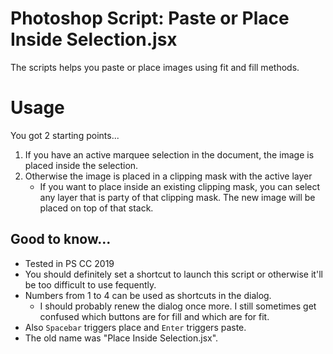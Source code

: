 # Photoshop Script: Paste or Place Inside Selection.jsx

The scripts helps you paste or place images using fit and fill methods.

# Usage

You got 2 starting points...

1. If you have an active marquee selection in the document, the image is placed inside the selection.
2. Otherwise the image is placed in a clipping mask with the active layer
    - If you want to place inside an existing clipping mask, you can select any layer that is party of that clipping mask. The new image will be placed on top of that stack.




## Good to know...
- Tested in PS CC 2019
- You should definitely set a shortcut to launch this script or otherwise it'll be too difficult to use fequently.
- Numbers from 1 to 4 can be used as shortcuts in the dialog. 
    - I should probably renew the dialog once more. I still sometimes get confused which buttons are for fill and which are for fit.
- Also `Spacebar` triggers place and `Enter` triggers paste.
- The old name was "Place Inside Selection.jsx".
